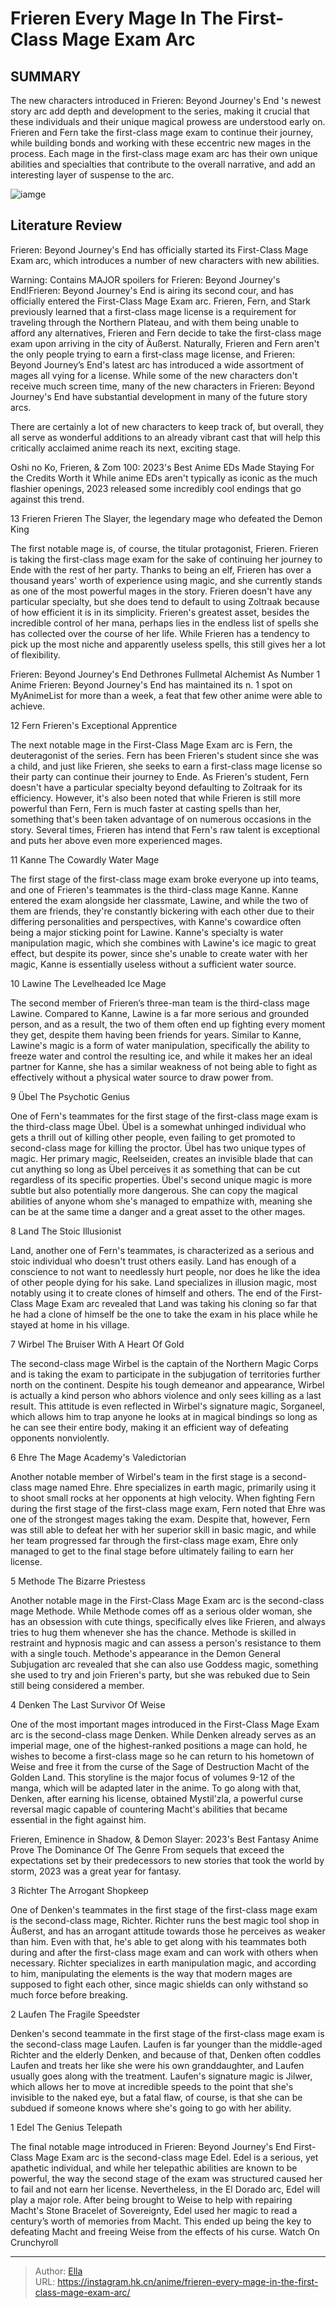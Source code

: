 # Frieren Every Mage In The First-Class Mage Exam Arc


## SUMMARY 



 The new characters introduced in 
Frieren: Beyond Journey&#39;s End
&#39;s newest story arc add depth and development to the series, making it crucial that these individuals and their unique magical prowess are understood early on. 
 Frieren and Fern take the first-class mage exam to continue their journey, while building bonds and working with these eccentric new mages in the process. 
 Each mage in the first-class mage exam arc has their own unique abilities and specialties that contribute to the overall narrative, and add an interesting layer of suspense to the arc. 

![iamge](https://static1.srcdn.com/wordpress/wp-content/uploads/2024/01/frieren-beyond-journeys-end-first-class-mage-exam-arc.jpg)

## Literature Review

Frieren: Beyond Journey&#39;s End has officially started its First-Class Mage Exam arc, which introduces a number of new characters with new abilities.




Warning: Contains MAJOR spoilers for Frieren: Beyond Journey&#39;s End!Frieren: Beyond Journey&#39;s End is airing its second cour, and has officially entered the First-Class Mage Exam arc. Frieren, Fern, and Stark previously learned that a first-class mage license is a requirement for traveling through the Northern Plateau, and with them being unable to afford any alternatives, Frieren and Fern decide to take the first-class mage exam upon arriving in the city of Äußerst.
Naturally, Frieren and Fern aren&#39;t the only people trying to earn a first-class mage license, and Frieren: Beyond Journey’s End&#39;s latest arc has introduced a wide assortment of mages all vying for a license. While some of the new characters don&#39;t receive much screen time, many of the new characters in Frieren: Beyond Journey&#39;s End have substantial development in many of the future story arcs.
        

There are certainly a lot of new characters to keep track of, but overall, they all serve as wonderful additions to an already vibrant cast that will help this critically acclaimed anime reach its next, exciting stage.
            
 
 Oshi no Ko, Frieren, &amp; Zom 100: 2023&#39;s Best Anime EDs Made Staying For the Credits Worth it 
While anime EDs aren&#39;t typically as iconic as the much flashier openings, 2023 released some incredibly cool endings that go against this trend.












 








 13  Frieren 
Frieren The Slayer, the legendary mage who defeated the Demon King


 







The first notable mage is, of course, the titular protagonist, Frieren. Frieren is taking the first-class mage exam for the sake of continuing her journey to Ende with the rest of her party. Thanks to being an elf, Frieren has over a thousand years&#39; worth of experience using magic, and she currently stands as one of the most powerful mages in the story.
Frieren doesn&#39;t have any particular specialty, but she does tend to default to using Zoltraak because of how efficient it is in its simplicity. Frieren&#39;s greatest asset, besides the incredible control of her mana, perhaps lies in the endless list of spells she has collected over the course of her life. While Frieren has a tendency to pick up the most niche and apparently useless spells, this still gives her a lot of flexibility.
            
 
 Frieren: Beyond Journey&#39;s End Dethrones Fullmetal Alchemist As Number 1 Anime 
Frieren: Beyond Journey&#39;s End has maintained its n. 1 spot on MyAnimeList for more than a week, a feat that few other anime were able to achieve.








 12  Fern 
Frieren&#39;s Exceptional Apprentice


 







The next notable mage in the First-Class Mage Exam arc is Fern, the deuteragonist of the series. Fern has been Frieren&#39;s student since she was a child, and just like Frieren, she seeks to earn a first-class mage license so their party can continue their journey to Ende. As Frieren&#39;s student, Fern doesn&#39;t have a particular specialty beyond defaulting to Zoltraak for its efficiency.
However, it&#39;s also been noted that while Frieren is still more powerful than Fern, Fern is much faster at casting spells than her, something that&#39;s been taken advantage of on numerous occasions in the story. Several times, Frieren has intend that Fern&#39;s raw talent is exceptional and puts her above even more experienced mages.





 11  Kanne 
The Cowardly Water Mage
        

The first stage of the first-class mage exam broke everyone up into teams, and one of Frieren&#39;s teammates is the third-class mage Kanne. Kanne entered the exam alongside her classmate, Lawine, and while the two of them are friends, they&#39;re constantly bickering with each other due to their differing personalities and perspectives, with Kanne&#39;s cowardice often being a major sticking point for Lawine.
Kanne&#39;s specialty is water manipulation magic, which she combines with Lawine&#39;s ice magic to great effect, but despite its power, since she&#39;s unable to create water with her magic, Kanne is essentially useless without a sufficient water source.





 10  Lawine 
The Levelheaded Ice Mage
        

The second member of Frieren’s three-man team is the third-class mage Lawine. Compared to Kanne, Lawine is a far more serious and grounded person, and as a result, the two of them often end up fighting every moment they get, despite them having been friends for years.
Similar to Kanne, Lawine&#39;s magic is a form of water manipulation, specifically the ability to freeze water and control the resulting ice, and while it makes her an ideal partner for Kanne, she has a similar weakness of not being able to fight as effectively without a physical water source to draw power from.





 9  Übel 
The Psychotic Genius


 







One of Fern&#39;s teammates for the first stage of the first-class mage exam is the third-class mage Übel. Übel is a somewhat unhinged individual who gets a thrill out of killing other people, even failing to get promoted to second-class mage for killing the proctor. Übel has two unique types of magic. Her primary magic, Reelseiden, creates an invisible blade that can cut anything so long as Übel perceives it as something that can be cut regardless of its specific properties. 
Übel&#39;s second unique magic is more subtle but also potentially more dangerous. She can copy the magical abilities of anyone whom she&#39;s managed to empathize with, meaning she can be at the same time a danger and a great asset to the other mages.





 8  Land 
The Stoic Illusionist
        

Land, another one of Fern&#39;s teammates, is characterized as a serious and stoic individual who doesn&#39;t trust others easily. Land has enough of a conscience to not want to needlessly hurt people, nor does he like the idea of other people dying for his sake. Land specializes in illusion magic, most notably using it to create clones of himself and others.
The end of the First-Class Mage Exam arc revealed that Land was taking his cloning so far that he had a clone of himself be the one to take the exam in his place while he stayed at home in his village.





 7  Wirbel 
The Bruiser With A Heart Of Gold
        

The second-class mage Wirbel is the captain of the Northern Magic Corps and is taking the exam to participate in the subjugation of territories further north on the continent. Despite his tough demeanor and appearance, Wirbel is actually a kind person who abhors violence and only sees killing as a last result.
This attitude is even reflected in Wirbel&#39;s signature magic, Sorganeel, which allows him to trap anyone he looks at in magical bindings so long as he can see their entire body, making it an efficient way of defeating opponents nonviolently.





 6  Ehre 
The Mage Academy&#39;s Valedictorian
        

Another notable member of Wirbel&#39;s team in the first stage is a second-class mage named Ehre. Ehre specializes in earth magic, primarily using it to shoot small rocks at her opponents at high velocity. When fighting Fern during the first stage of the first-class mage exam, Fern noted that Ehre was one of the strongest mages taking the exam.
Despite that, however, Fern was still able to defeat her with her superior skill in basic magic, and while her team progressed far through the first-class mage exam, Ehre only managed to get to the final stage before ultimately failing to earn her license.





 5  Methode 
The Bizarre Priestess
        

Another notable mage in the First-Class Mage Exam arc is the second-class mage Methode. While Methode comes off as a serious older woman, she has an obsession with cute things, specifically elves like Frieren, and always tries to hug them whenever she has the chance. Methode is skilled in restraint and hypnosis magic and can assess a person&#39;s resistance to them with a single touch.
Methode&#39;s appearance in the Demon General Subjugation arc revealed that she can also use Goddess magic, something she used to try and join Frieren&#39;s party, but she was rebuked due to Sein still being considered a member.





 4  Denken 
The Last Survivor Of Weise
        

One of the most important mages introduced in the First-Class Mage Exam arc is the second-class mage Denken. While Denken already serves as an imperial mage, one of the highest-ranked positions a mage can hold, he wishes to become a first-class mage so he can return to his hometown of Weise and free it from the curse of the Sage of Destruction Macht of the Golden Land. 
This storyline is the major focus of volumes 9-12 of the manga, which will be adapted later in the anime. To go along with that, Denken, after earning his license, obtained Mystil&#39;zla, a powerful curse reversal magic capable of countering Macht&#39;s abilities that became essential in the fight against him.
            
 
 Frieren, Eminence in Shadow, &amp; Demon Slayer: 2023&#39;s Best Fantasy Anime Prove The Dominance Of The Genre 
From sequels that exceed the expectations set by their predecessors to new stories that took the world by storm, 2023 was a great year for fantasy.








 3  Richter 
The Arrogant Shopkeep
        

One of Denken&#39;s teammates in the first stage of the first-class mage exam is the second-class mage, Richter. Richter runs the best magic tool shop in Äußerst, and has an arrogant attitude towards those he perceives as weaker than him. Even with that, he&#39;s able to get along with his teammates both during and after the first-class mage exam and can work with others when necessary.
Richter specializes in earth manipulation magic, and according to him, manipulating the elements is the way that modern mages are supposed to fight each other, since magic shields can only withstand so much force before breaking.





 2  Laufen 
The Fragile Speedster
        

Denken&#39;s second teammate in the first stage of the first-class mage exam is the second-class mage Laufen. Laufen is far younger than the middle-aged Richter and the elderly Denken, and because of that, Denken often coddles Laufen and treats her like she were his own granddaughter, and Laufen usually goes along with the treatment.
Laufen&#39;s signature magic is Jilwer, which allows her to move at incredible speeds to the point that she&#39;s invisible to the naked eye, but a fatal flaw, of course, is that she can be subdued if someone knows where she&#39;s going to go with her ability.





 1  Edel 
The Genius Telepath
        

The final notable mage introduced in Frieren: Beyond Journey&#39;s End First-Class Mage Exam arc is the second-class mage Edel. Edel is a serious, yet apathetic individual, and while her telepathic abilities are known to be powerful, the way the second stage of the exam was structured caused her to fail and not earn her license.
Nevertheless, in the El Dorado arc, Edel will play a major role. After being brought to Weise to help with repairing Macht&#39;s Stone Bracelet of Sovereignty, Edel used her magic to read a century’s worth of memories from Macht. This ended up being the key to defeating Macht and freeing Weise from the effects of his curse.
Watch On Crunchyroll


---

> Author: [Ella](https://instagram.hk.cn/)  
> URL: https://instagram.hk.cn/anime/frieren-every-mage-in-the-first-class-mage-exam-arc/  

